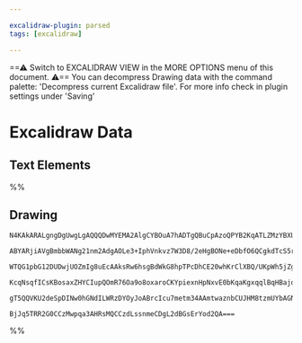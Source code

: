 ```yaml
---

excalidraw-plugin: parsed
tags: [excalidraw]

---
```

==⚠  Switch to EXCALIDRAW VIEW in the MORE OPTIONS menu of this document. ⚠== You can decompress Drawing data with the command palette: 'Decompress current Excalidraw file'. For more info check in plugin settings under 'Saving'


# Excalidraw Data
## Text Elements
%%
## Drawing
```compressed-json
N4KAkARALgngDgUwgLgAQQQDwMYEMA2AlgCYBOuA7hADTgQBuCpAzoQPYB2KqATLZMzYBXUtiRoIACyhQ4zZAHoFAc0JRJQgEYA6bGwC2CgF7N6hbEcK4OCtptbErHALRY8RMpWdx8Q1TdIEfARcZgRmBShcZQUebTieGjoghH0EDihmbgBtcDBQMEKIEm4IAAUAcXwAOVIhAHkAfWwOfQArAFlJRoARegAVCoBBeiTCyFhEUsDsKI5lYLGizG5n

ABYARjiAVgBmbbWANg21nm2AdgAOLe3+IphVnkvz7W3D8/2eHgBONe+eDbfO6QCgkdTcS5rAAM2ku22+h0uUI25wu1z4eUgkgQhGU0m42yh33iG125xO8IRRLWwIg1gW4lQUNpzCgpDYAGsEABhNj4NikUoAYg2CFFoqWkE0uGwHOU7KEHGIvP5gokbOszDguECGUlEAAZoR8PgAMqwRYSQQefWs9lcgDqYMk3Ax4wgds5CHNMEt6GtJVpCrxHHC

WTQG1pbG12DUDwjUOZmIg8uEcAAksRw6hsgBdWkG8hpTPcDhCE20whKrClXBQ/UKpWh5jZgruyaM3aYgC+LIQCGI3A2UPOPA+30TQOTjBY7C4aFHtJnrE41U4YiHo5RG3eleYPRSUAH3ANBDCtM0wiVAFFgmkMtmyxXk0I4MRcEfBxHyYddu9zlCSKQrSRAcBypblvgIFsLKx5oKe+BhHk3bgPmdC4HAcDmh+jJttA2JpKURB4lASwMIQCAUAAQj

KcqNsqfICsKBosaxZHYCIupQOmR76Oa9o8oxaroCKYpiexnHpNxvE0bKqaKgxqqlBqHBajqUkSaQXE8akABixpmhajIenygZ5BAHFaVJOl8WyXpOsQ4JoG6kCWdpvH8V6Pp+iZNp3BZkkZDZABKwghmGQ7+W51m8fUMZxkOiZRYF0l6ZwUC6bg+jGvGqCRuZ0VBbxunpaahBGIyPBJkUhWpfo/RYFAQzEfO6DBAapHJVZRWpNhpBNVpbAUNiuBfq

gT5QQVKU2deSpDINw0hGNdILWRzDYOyJoABrcIcu7metm34AAmtwaznbCUJHM8tzmUYbAGNwbaQPQBBCIyGzIV17mpKFCnNtmED0WR8okGVFUQc+RSg4pTFoM9EBUXyy1Cty3xo2jum6fqwUIMo5Y6sK149MTxNYxAX1Td1UCeVycVQHOj6Qf5cCBGYwjMBUpBg+VjITf5hZZQguPVtz8xPcm6S4JowRjWy720tgRBwNw8sILSHBC6rdTq8mwhQK

BjJq5TRR2G0CCzMwpqa3AHRsMQCCzdLssnmeCDgL2dBGsErYod2QA===
```
%%